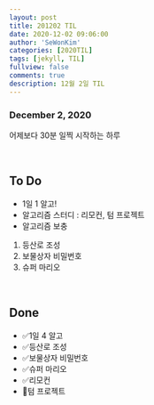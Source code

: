 ```yaml
---
layout: post
title: 201202 TIL
date: 2020-12-02 09:06:00
author: 'SeWonKim'
categories: [2020TIL]
tags: [jekyll, TIL]
fullview: false
comments: true
description: 12월 2일 TIL
---
```


### December 2, 2020

어제보다 30분 일찍 시작하는 하루

&nbsp;

## To Do

- 1일 1 알고!
- 알고리즘 스터디 : 리모컨, 텀 프로젝트
- 알고리즘 보충 

1. 등산로 조성
2. 보물상자 비밀번호
3. 슈퍼 마리오

&nbsp;
&nbsp;

## Done

- ✅1일 4 알고
- ✅등산로 조성
- ✅보물상자 비밀번호
- ✅슈퍼 마리오
- ✅리모컨
- 🔺텀 프로젝트

&nbsp;
&nbsp;


